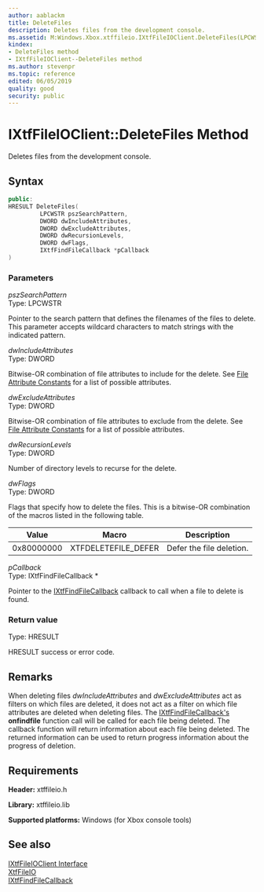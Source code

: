 ```yaml
---
author: aablackm
title: DeleteFiles
description: Deletes files from the development console.
ms.assetid: M:Windows.Xbox.xtffileio.IXtfFileIOClient.DeleteFiles(LPCWSTR,DWORD,DWORD,DWORD,DWORD,IXtfFindFileCallback)
kindex:
- DeleteFiles method
- IXtfFileIOClient--DeleteFiles method
ms.author: stevenpr
ms.topic: reference
edited: 06/05/2019
quality: good
security: public
---
```


# IXtfFileIOClient::DeleteFiles Method
Deletes files from the development console.
<a id="syntaxSection"></a>



## Syntax  

```cpp
public:
HRESULT DeleteFiles(
         LPCWSTR pszSearchPattern,
         DWORD dwIncludeAttributes,
         DWORD dwExcludeAttributes,
         DWORD dwRecursionLevels,
         DWORD dwFlags,
         IXtfFindFileCallback *pCallback
)  
```

<a id="ID4EH"></a>



### Parameters  

*pszSearchPattern*  
Type: LPCWSTR 

Pointer to the search pattern that defines the filenames of the files to delete.  
This parameter accepts wildcard characters to match strings with the indicated pattern.


*dwIncludeAttributes*  
Type: DWORD 

Bitwise-OR combination of file attributes to include for the delete. See [File Attribute Constants](https://msdn.microsoft.com/library/windows/desktop/gg258117(v=vs.85).aspx) for a list of possible attributes.


*dwExcludeAttributes*  
Type: DWORD 

Bitwise-OR combination of file attributes to exclude from the delete. See [File Attribute Constants](https://msdn.microsoft.com/library/windows/desktop/gg258117(v=vs.85).aspx) for a list of possible attributes.


*dwRecursionLevels*  
Type: DWORD 

Number of directory levels to recurse for the delete.


*dwFlags*  
Type: DWORD 

Flags that specify how to delete the files. This is a bitwise-OR combination of the macros listed in the following table.  

| Value| Macro| Description|
| --- | --- | --- |
| 0x80000000| XTFDELETEFILE_DEFER| Defer the file deletion.|




*pCallback*  
Type: IXtfFindFileCallback *

Pointer to the [IXtfFindFileCallback](../../IXtfFindFileCallback/ixtffindfilecallback-xtffileio-xbox-microsoft-t.md) callback to call when a file to delete is found.

<a id="ID4EQ"></a>



### Return value  
Type: HRESULT 

HRESULT success or error code.  
<a id="requirements"></a>

## Remarks

When deleting files *dwIncludeAttributes* and *dwExcludeAttributes* act as filters on which files are deleted, it does not act as a filter on which file attributes are deleted when deleting files. The [IXtfFindFileCallback's](../../IXtfFindFileCallback/ixtffindfilecallback-xtffileio-xbox-microsoft-t.md) **onfindfile** function call will be called for each file being deleted. The callback function will return information about each file being deleted. The returned information can be used to return progress information about the progress of deletion.

## Requirements  

**Header:** xtffileio.h  

**Library:** xtffileio.lib  
  
**Supported platforms:** Windows (for Xbox console tools)  
  
<a id="ID4EPC"></a>



## See also  

<a id="ID4ERC"></a>

[IXtfFileIOClient Interface](../ixtffileioclient-xtffileio-xbox-microsoft-t.md)  
[XtfFileIO](../../../xtffileio-xbox-microsoft-n.md)  
[IXtfFindFileCallback](../../IXtfFindFileCallback/ixtffindfilecallback-xtffileio-xbox-microsoft-t.md)  
